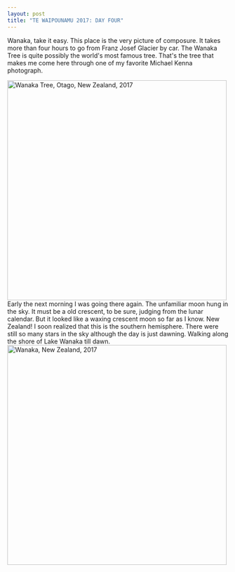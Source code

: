 ```yaml
---
layout: post
title: "TE WAIPOUNAMU 2017: DAY FOUR"
---
```


Wanaka, take it easy.
This place is the very picture of composure. It takes more than four hours to go from Franz Josef Glacier by car.
The Wanaka Tree is quite possibly the world's most famous tree. That's the tree that makes me come here through one of my favorite Michael Kenna photograph.

<div class="post">
<a data-flickr-embed="true"  href="https://www.flickr.com/photos/paulseo/34522755781/in/dateposted/" title="Wanaka Tree, Otago, New Zealand, 2017"><img src="https://farm5.staticflickr.com/4193/34522755781_7c3154915e.jpg" width="500" height="500" alt="Wanaka Tree, Otago, New Zealand, 2017"></a><script async src="//embedr.flickr.com/assets/client-code.js" charset="utf-8"></script>
</div>
Early the next morning I was going there again. The unfamiliar moon hung in the sky. It must be a old crescent, to be sure, judging from the lunar calendar. But it looked like a waxing crescent moon so far as I know. New Zealand! I soon realized that this is the southern hemisphere. 
There were still so many stars in the sky although the day is just dawning. Walking along the shore of Lake Wanaka till dawn.

<div class="post">
<a data-flickr-embed="true"  href="https://www.flickr.com/photos/paulseo/34548751665/in/dateposted/" title="Wanaka, New Zealand, 2017"><img src="https://farm5.staticflickr.com/4187/34548751665_3812d77381.jpg" width="500" height="500" alt="Wanaka, New Zealand, 2017"></a><script async src="//embedr.flickr.com/assets/client-code.js" charset="utf-8"></script>
</div>
